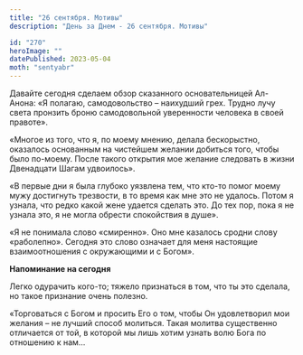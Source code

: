 ```yaml
---
title: "26 сентября. Мотивы"
description: "День за Днем - 26 сентября. Мотивы"

id: "270"
heroImage: ""
datePublished: 2023-05-04
moth: "sentyabr"
---
```


Давайте сегодня сделаем обзор сказанного основательницей Ал-Анона: «Я полагаю,
самодовольство – наихудший грех. Трудно лучу света пронзить броню
самодовольной уверенности человека в своей правоте».

«Многое из того, что я, по моему мнению, делала бескорыстно, оказалось
основанным на чистейшем желании добиться того, чтобы было по-моему. После
такого открытия мое желание следовать в жизни Двенадцати Шагам удвоилось».

«В первые дни я была глубоко уязвлена тем, что кто-то помог моему мужу
достигнуть трезвости, в то время как мне это не удалось. Потом я узнала, что
редко какой жене удается сделать это. До тех пор, пока я не узнала это, я не
могла обрести спокойствия в душе».

«Я не понимала слово «смиренно». Оно мне казалось сродни слову «раболепно».
Сегодня это слово означает для меня настоящие взаимоотношения с окружающими и
с Богом».

**Напоминание на сегодня**

Легко одурачить кого-то; тяжело признаться в том, что ты это сделала, но такое
признание очень полезно.

«Торговаться с Богом и просить Его о том, чтобы Он удовлетворил мои желания –
не лучший способ молиться. Такая молитва существенно отличается от той, в
которой мы лишь хотим узнать волю Бога по отношению к нам…
